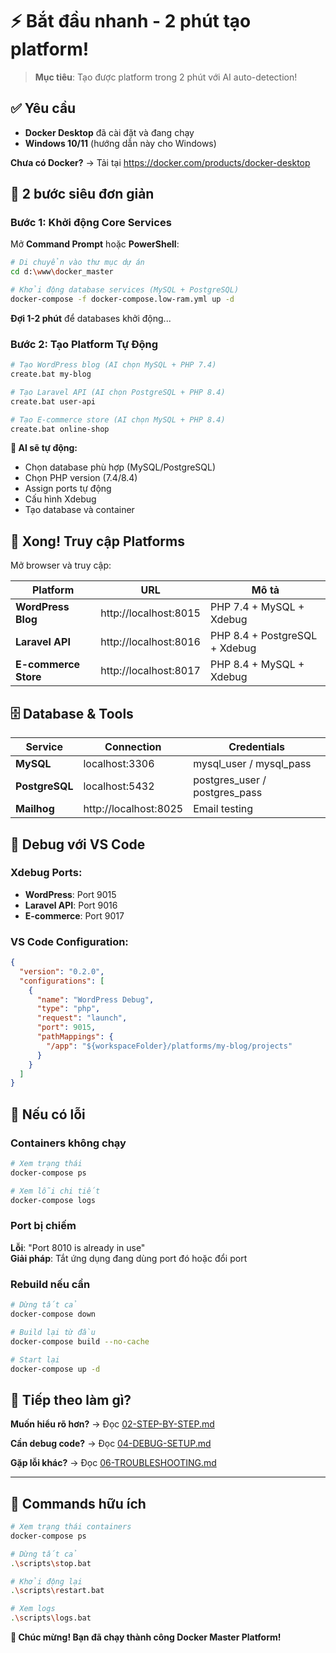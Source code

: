 # ⚡ Bắt đầu nhanh - 2 phút tạo platform!

> **Mục tiêu**: Tạo được platform trong 2 phút với AI auto-detection!

## ✅ Yêu cầu

- **Docker Desktop** đã cài đặt và đang chạy
- **Windows 10/11** (hướng dẫn này cho Windows)

**Chưa có Docker?** → Tải tại https://docker.com/products/docker-desktop

## 🚀 2 bước siêu đơn giản

### Bước 1: Khởi động Core Services
Mở **Command Prompt** hoặc **PowerShell**:
```bash
# Di chuyển vào thư mục dự án
cd d:\www\docker_master

# Khởi động database services (MySQL + PostgreSQL)
docker-compose -f docker-compose.low-ram.yml up -d
```

**Đợi 1-2 phút** để databases khởi động...

### Bước 2: Tạo Platform Tự Động
```bash
# Tạo WordPress blog (AI chọn MySQL + PHP 7.4)
create.bat my-blog

# Tạo Laravel API (AI chọn PostgreSQL + PHP 8.4)
create.bat user-api

# Tạo E-commerce store (AI chọn MySQL + PHP 8.4)
create.bat online-shop
```

**🤖 AI sẽ tự động:**
- Chọn database phù hợp (MySQL/PostgreSQL)
- Chọn PHP version (7.4/8.4)
- Assign ports tự động
- Cấu hình Xdebug
- Tạo database và container

## 🎉 Xong! Truy cập Platforms

Mở browser và truy cập:

| Platform | URL | Mô tả |
|----------|-----|-------|
| **WordPress Blog** | http://localhost:8015 | PHP 7.4 + MySQL + Xdebug |
| **Laravel API** | http://localhost:8016 | PHP 8.4 + PostgreSQL + Xdebug |
| **E-commerce Store** | http://localhost:8017 | PHP 8.4 + MySQL + Xdebug |
## 🗄️ Database & Tools

| Service | Connection | Credentials |
|---------|------------|-------------|
| **MySQL** | localhost:3306 | mysql_user / mysql_pass |
| **PostgreSQL** | localhost:5432 | postgres_user / postgres_pass |
| **Mailhog** | http://localhost:8025 | Email testing |

## 🐛 Debug với VS Code

### Xdebug Ports:
- **WordPress**: Port 9015
- **Laravel API**: Port 9016
- **E-commerce**: Port 9017

### VS Code Configuration:
```json
{
  "version": "0.2.0",
  "configurations": [
    {
      "name": "WordPress Debug",
      "type": "php",
      "request": "launch",
      "port": 9015,
      "pathMappings": {
        "/app": "${workspaceFolder}/platforms/my-blog/projects"
      }
    }
  ]
}
```

## 🛑 Nếu có lỗi

### Containers không chạy
```bash
# Xem trạng thái
docker-compose ps

# Xem lỗi chi tiết
docker-compose logs
```

### Port bị chiếm
**Lỗi**: "Port 8010 is already in use"  
**Giải pháp**: Tắt ứng dụng đang dùng port đó hoặc đổi port

### Rebuild nếu cần
```bash
# Dừng tất cả
docker-compose down

# Build lại từ đầu
docker-compose build --no-cache

# Start lại
docker-compose up -d
```

## 🎯 Tiếp theo làm gì?

**Muốn hiểu rõ hơn?** → Đọc [02-STEP-BY-STEP.md](02-STEP-BY-STEP.md)

**Cần debug code?** → Đọc [04-DEBUG-SETUP.md](04-DEBUG-SETUP.md)

**Gặp lỗi khác?** → Đọc [06-TROUBLESHOOTING.md](06-TROUBLESHOOTING.md)

---

## 📱 Commands hữu ích

```bash
# Xem trạng thái containers
docker-compose ps

# Dừng tất cả
.\scripts\stop.bat

# Khởi động lại
.\scripts\restart.bat

# Xem logs
.\scripts\logs.bat
```

**🎉 Chúc mừng! Bạn đã chạy thành công Docker Master Platform!**
